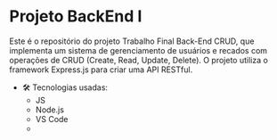 # Projeto BackEnd I
Este é o repositório do projeto Trabalho Final Back-End CRUD, que implementa um sistema de gerenciamento de usuários e recados com operações de CRUD (Create, Read, Update, Delete). O projeto utiliza o framework Express.js para criar uma API RESTful.

* :hammer_and_wrench: Tecnologias usadas:
    * JS 
    * Node.js
    * VS Code
    * 